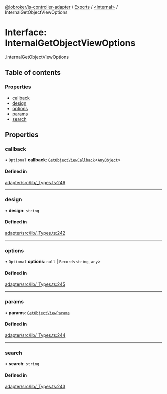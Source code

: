 [@iobroker/js-controller-adapter](../README.md) / [Exports](../modules.md) / [<internal\>](../modules/internal_.md) / InternalGetObjectViewOptions

# Interface: InternalGetObjectViewOptions

[<internal>](../modules/internal_.md).InternalGetObjectViewOptions

## Table of contents

### Properties

- [callback](internal_.InternalGetObjectViewOptions.md#callback)
- [design](internal_.InternalGetObjectViewOptions.md#design)
- [options](internal_.InternalGetObjectViewOptions.md#options)
- [params](internal_.InternalGetObjectViewOptions.md#params)
- [search](internal_.InternalGetObjectViewOptions.md#search)

## Properties

### callback

• `Optional` **callback**: [`GetObjectViewCallback`](../modules/internal_.md#getobjectviewcallback)<[`AnyObject`](../modules/internal_.md#anyobject)\>

#### Defined in

[adapter/src/lib/_Types.ts:246](https://github.com/ioBroker/ioBroker.js-controller/blob/31131c11/packages/adapter/src/lib/_Types.ts#L246)

___

### design

• **design**: `string`

#### Defined in

[adapter/src/lib/_Types.ts:242](https://github.com/ioBroker/ioBroker.js-controller/blob/31131c11/packages/adapter/src/lib/_Types.ts#L242)

___

### options

• `Optional` **options**: ``null`` \| `Record`<`string`, `any`\>

#### Defined in

[adapter/src/lib/_Types.ts:245](https://github.com/ioBroker/ioBroker.js-controller/blob/31131c11/packages/adapter/src/lib/_Types.ts#L245)

___

### params

• **params**: [`GetObjectViewParams`](internal_.GetObjectViewParams.md)

#### Defined in

[adapter/src/lib/_Types.ts:244](https://github.com/ioBroker/ioBroker.js-controller/blob/31131c11/packages/adapter/src/lib/_Types.ts#L244)

___

### search

• **search**: `string`

#### Defined in

[adapter/src/lib/_Types.ts:243](https://github.com/ioBroker/ioBroker.js-controller/blob/31131c11/packages/adapter/src/lib/_Types.ts#L243)
